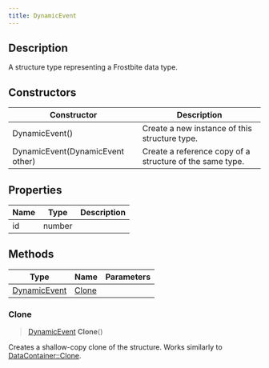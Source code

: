 ```yaml
---
title: DynamicEvent
---
```

## Description

A structure type representing a Frostbite data type.

## Constructors

| Constructor                      | Description                                              |
| -------------------------------- | -------------------------------------------------------- |
| DynamicEvent()                   | Create a new instance of this structure type.            |
| DynamicEvent(DynamicEvent other) | Create a reference copy of a structure of the same type. |

## Properties

| Name | Type   | Description |
| ---- | ------ | ----------- |
| id   | number |             |

## Methods

| Type                         | Name            | Parameters |
| ---------------------------- | --------------- | ---------- |
| [DynamicEvent](/vext/ref/fb/dynamicevent/) | [Clone](#clone) |            |

### Clone

> [DynamicEvent](/vext/ref/fb/dynamicevent/) **Clone**()

Creates a shallow-copy clone of the structure. Works similarly to [DataContainer::Clone](/vext/ref/shared/class/datacontainer#clone).
